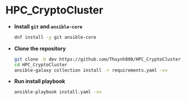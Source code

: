 # HPC_CryptoCluster


- **Install `git` and `ansible-core`**
  
  ```bash
  dnf install -y git ansible-core
  ```
- **Clone the repository**
  
  ```bash
  git clone -b dev https://github.com/Thuynh808/HPC_CryptoCluster
  cd HPC_CryptoCluster
  ansible-galaxy collection install -r requirements.yaml -vv
  ```
- **Run install playbook**

  ```bash
  ansible-playbook install.yaml -vv
  ```
